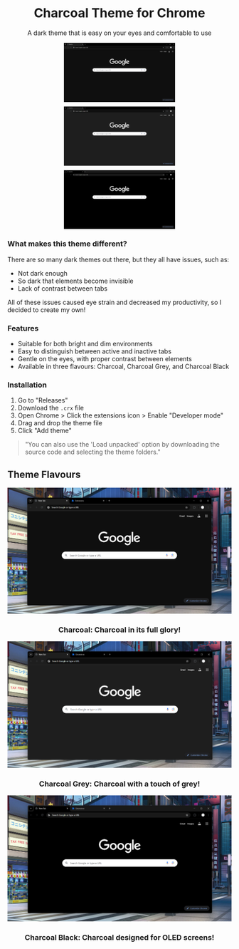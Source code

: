 <div align="center">
  <h1>Charcoal Theme for Chrome</h1>
  <p>A dark theme that is easy on your eyes and comfortable to use</p>
</div>

<div style="display: flex; flex-wrap: wrap; gap: 10px; justify-content: center;">
  <img src="https://github.com/Exotic-Lambo/Charcoal/blob/main/Screenshots/1.%20Charcoal.png" alt="Charcoal" width="250" />
  <img src="https://github.com/Exotic-Lambo/Charcoal/blob/main/Screenshots/2.%20Charcoal%20Grey.png" alt="Charcoal Grey" width="250" />
  <img src="https://github.com/Exotic-Lambo/Charcoal/blob/main/Screenshots/3.%20Charcoal%20Black.png" alt="Charcoal Black" width="250" />
</div>

### What makes this theme different?
There are so many dark themes out there, but they all have issues, such as:

 - Not dark enough
 - So dark that elements become invisible
 - Lack of contrast between tabs

All of these issues caused eye strain and decreased my productivity, so I decided to create my own!

### Features

 - Suitable for both bright and dim environments
 - Easy to distinguish between active and inactive tabs
 - Gentle on the eyes, with proper contrast between elements
 - Available in three flavours: Charcoal, Charcoal Grey, and Charcoal Black

### Installation

1. Go to "Releases"
2. Download the `.crx` file
3. Open Chrome > Click the extensions icon > Enable "Developer mode"
4. Drag and drop the theme file
5. Click "Add theme"

> "You can also use the 'Load unpacked' option by downloading the source code and selecting the theme folders."

## Theme Flavours

![Charcoal](https://github.com/Exotic-Lambo/Charcoal/blob/main/Screenshots/Charcoal.png)
<h3 align="center">Charcoal: Charcoal in its full glory!</h3>

![Charcoal Grey](https://github.com/Exotic-Lambo/Charcoal/blob/main/Screenshots/Charcoal%20Grey.png)
<h3 align="center">Charcoal Grey: Charcoal with a touch of grey!</h3>

![Charcoal Black](https://github.com/Exotic-Lambo/Charcoal/blob/main/Screenshots/Charcoal%20Black.png)
<h3 align="center">Charcoal Black: Charcoal designed for OLED screens!</h3>
